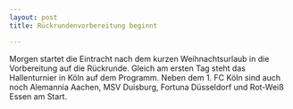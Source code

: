 ```yaml
---
layout: post
title: Rückrundenvorbereitung beginnt

---
```


Morgen startet die Eintracht nach dem kurzen Weihnachtsurlaub in die Vorbereitung auf die Rückrunde. Gleich am ersten Tag steht das Hallenturnier in Köln auf dem Programm. Neben dem 1. FC Köln sind auch noch Alemannia Aachen, MSV Duisburg, Fortuna Düsseldorf und Rot-Weiß Essen am Start.



